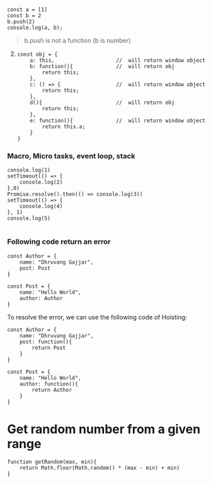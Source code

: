 ### 

```
const a = [1]
const b = 2
b.push(2)
console.log(a, b);
```
> b.push is not a function (b is number)

2.  ```
    const obj = {
        a: this,                    //  will return window object
        b: function(){              //  will return obj
            return this;    
        },
        c: () => {                  //  will return window object
            return this;
        },
        d(){                        //  will return obj
            return this;
        },
        e: function(){              //  will return window object
            return this.a;
        }
    }
    ```
### Macro, Micro tasks, event loop, stack

```
console.log(1)
setTimeout(() => {
    console.log(2)
},0)
Promise.resolve().then(() => console.log(3))
setTimeout(() => {
    console.log(4)
}, 1)
console.log(5)


```
### Following code return an error
```
const Author = {
    name: "Dhruvang Gajjar",
    post: Post
}

const Post = {
    name: "Hello World", 
    author: Author
}
```
To resolve the error, we can use the following code of Hoisting:
```
const Author = {
    name: "Dhruvang Gajjar",
    post: function(){
        return Post
    }
}

const Post = {
    name: "Hello World", 
    author: function(){
        return Author
    }
}
```
# Get random number from a given range

```
function getRandom(max, min){
    return Math.floor(Math.random() * (max - min) + min)
}
```


